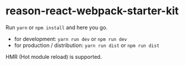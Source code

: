 # reason-react-webpack-starter-kit

Run `yarn` or `npm install` and here you go.

- for development: `yarn run dev` or `npm run dev`
- for production / distribution: `yarn run dist` or `npm run dist`

HMR (Hot module reload) is supported.
